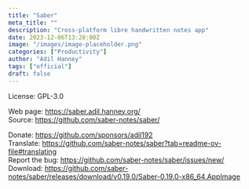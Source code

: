```yaml
---
title: "Saber"
meta_title: ""
description: "Cross-platform libre handwritten notes app"
date: 2023-12-06T13:28:00Z
image: "/images/image-placeholder.png"
categories: ["Productivity"]
author: "Adil Hanney"
tags: ["official"]
draft: false
---
```


License: GPL-3.0

Web page: https://saber.adil.hanney.org/  
Source: https://github.com/saber-notes/saber/

Donate: https://github.com/sponsors/adil192  
Translate: https://github.com/saber-notes/saber?tab=readme-ov-file#translating  
Report the bug: https://github.com/saber-notes/saber/issues/new/  
Download: https://github.com/saber-notes/saber/releases/download/v0.19.0/Saber-0.19.0-x86_64.AppImage
